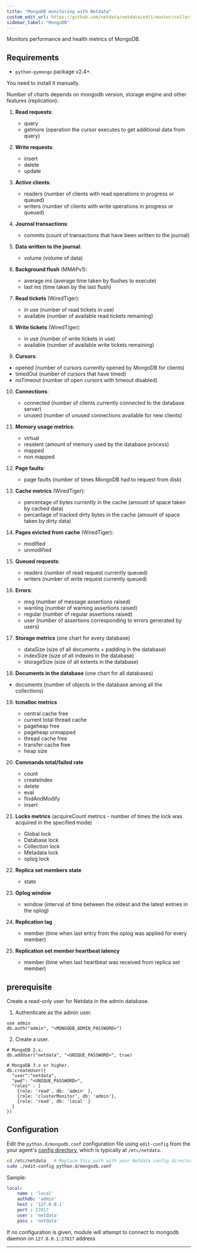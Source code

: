 ```yaml
---
title: "MongoDB monitoring with Netdata"
custom_edit_url: https://github.com/netdata/netdata/edit/master/collectors/python.d.plugin/mongodb/README.md
sidebar_label: "MongoDB"
---
```




Monitors performance and health metrics of MongoDB.

## Requirements

-   `python-pymongo` package v2.4+.

You need to install it manually.

Number of charts depends on mongodb version, storage engine and other features (replication):

1.  **Read requests**:

    -   query
    -   getmore (operation the cursor executes to get additional data from query)

2.  **Write requests**:

    -   insert
    -   delete
    -   update

3.  **Active clients**:

    -   readers (number of clients with read operations in progress or queued)
    -   writers (number of clients with write operations in progress or queued)

4.  **Journal transactions**:

    -   commits (count of transactions that have been written to the journal)

5.  **Data written to the journal**:

    -   volume (volume of data)

6.  **Background flush** (MMAPv1):

    -   average ms (average time taken by flushes to execute)
    -   last ms (time taken by the last flush)

7.  **Read tickets** (WiredTiger):

    -   in use (number of read tickets in use)
    -   available (number of available read tickets remaining)

8.  **Write tickets** (WiredTiger):

    -   in use (number of write tickets in use)
    -   available (number of available write tickets remaining)

9.  **Cursors**:

-   opened (number of cursors currently opened by MongoDB for clients)
-   timedOut (number of cursors that have timed)
-   noTimeout (number of open cursors with timeout disabled)

10. **Connections**:

    -   connected (number of clients currently connected to the database server)
    -   unused (number of unused connections available for new clients)

11. **Memory usage metrics**:

    -   virtual
    -   resident (amount of memory used by the database process)
    -   mapped
    -   non mapped

12. **Page faults**:

    -   page faults (number of times MongoDB had to request from disk)

13. **Cache metrics** (WiredTiger):

    -   percentage of bytes currently in the cache (amount of space taken by cached data)
    -   percantage of tracked dirty bytes in the cache (amount of space taken by dirty data)

14. **Pages evicted from cache** (WiredTiger):

    -   modified
    -   unmodified

15. **Queued requests**:

    -   readers (number of read request currently queued)
    -   writers (number of write request currently queued)

16. **Errors**:

    -   msg (number of message assertions raised)
    -   warning (number of warning assertions raised)
    -   regular (number of regular assertions raised)
    -   user (number of assertions corresponding to errors generated by users)

17. **Storage metrics** (one chart for every database)

    -   dataSize (size of all documents + padding in the database)
    -   indexSize (size of all indexes in the database)
    -   storageSize (size of all extents in the database)

18. **Documents in the database** (one chart for all databases)

-   documents (number of objects in the database among all the collections)

19. **tcmalloc metrics**

    -   central cache free
    -   current total thread cache
    -   pageheap free
    -   pageheap unmapped
    -   thread cache free
    -   transfer cache free
    -   heap size

20. **Commands total/failed rate**

    -   count
    -   createIndex
    -   delete
    -   eval
    -   findAndModify
    -   insert

21. **Locks metrics** (acquireCount metrics - number of times the lock was acquired in the specified mode)

    -   Global lock
    -   Database lock
    -   Collection lock
    -   Metadata lock
    -   oplog lock

22. **Replica set members state**

    -   state

23. **Oplog window**

    -   window (interval of time between the oldest and the latest entries in the oplog)

24. **Replication lag**

    -   member (time when last entry from the oplog was applied for every member)

25. **Replication set member heartbeat latency**

    -   member (time when last heartbeat was received from replica set member)

## prerequisite

Create a read-only user for Netdata in the admin database.

1.  Authenticate as the admin user.

```
use admin
db.auth("admin", "<MONGODB_ADMIN_PASSWORD>")
```

2.  Create a user.

```
# MongoDB 2.x.
db.addUser("netdata", "<UNIQUE_PASSWORD>", true)

# MongoDB 3.x or higher.
db.createUser({
  "user":"netdata",
  "pwd": "<UNIQUE_PASSWORD>",
  "roles" : [
    {role: 'read', db: 'admin' },
    {role: 'clusterMonitor', db: 'admin'},
    {role: 'read', db: 'local' }
  ]
})
```

## Configuration

Edit the `python.d/mongodb.conf` configuration file using `edit-config` from the your agent's [config
directory](/guides/step-by-step/docs/step-by-step/step-04#find-your-netdataconf-file), which is typically at `/etc/netdata`.

```bash
cd /etc/netdata   # Replace this path with your Netdata config directory, if different
sudo ./edit-config python.d/mongodb.conf
```

Sample:

```yaml
local:
    name : 'local'
    authdb: 'admin'
    host : '127.0.0.1'
    port : 27017
    user : 'netdata'
    pass : 'netdata'
```

If no configuration is given, module will attempt to connect to mongodb daemon on `127.0.0.1:27017` address

---



